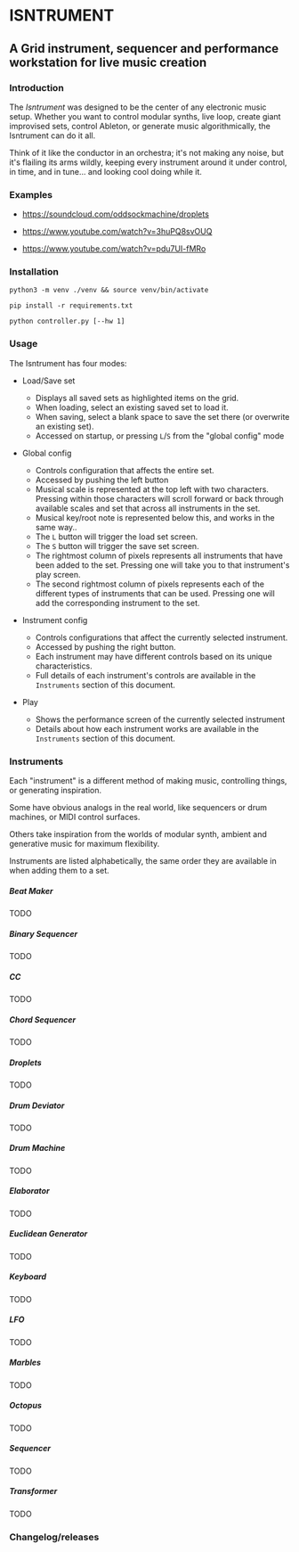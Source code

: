 # ISNTRUMENT

## A Grid instrument, sequencer and performance workstation for live music creation

### Introduction

The _Isntrument_ was designed to be the center of any electronic music setup. Whether you want to control modular synths, live loop, create giant improvised sets, control Ableton, or generate music algorithmically, the Isntrument can do it all.

Think of it like the conductor in an orchestra; it's not making any noise, but it's flailing its arms wildly, keeping every instrument around it under control, in time, and in tune... and looking cool doing while it.

### Examples

- https://soundcloud.com/oddsockmachine/droplets

- https://www.youtube.com/watch?v=3huPQ8svOUQ

- https://www.youtube.com/watch?v=pdu7UI-fMRo

### Installation

`python3 -m venv ./venv && source venv/bin/activate`

`pip install -r requirements.txt`

`python controller.py [--hw 1]`

### Usage

The Isntrument  has four modes:

- Load/Save set
  - Displays all saved sets as highlighted items on the grid.
  - When loading, select an existing saved set to load it.
  - When saving, select a blank space to save the set there (or overwrite an existing set).
  - Accessed on startup, or pressing `L`/`S` from the "global config" mode

- Global config
  - Controls configuration that affects the entire set.
  - Accessed by pushing the left button
  - Musical scale is represented at the top left with two characters. Pressing within those characters will scroll forward or back through available scales and set that across all instruments in the set.
  - Musical key/root note is represented below this, and works in the same way..
  - The `L` button will trigger the load set screen.
  - The `S` button will trigger the save set screen.
  - The rightmost column of pixels represents all instruments that have been added to the set. Pressing one will take you to that instrument's play screen.
  - The second rightmost column of pixels represents each of the different types of instruments that can be used. Pressing one will add the corresponding instrument to the set.

- Instrument config
  - Controls configurations that affect the currently selected instrument.
  - Accessed by pushing the right button.
  - Each instrument may have different controls based on its unique characteristics.
  - Full details of each instrument's controls are available in the `Instruments` section of this document.

- Play
  - Shows the performance screen of the currently selected instrument
  - Details about how each instrument works are available in the `Instruments` section of this document.

### Instruments

Each "instrument" is a different method of making music, controlling things, or generating inspiration.

Some have obvious analogs in the real world, like sequencers or drum machines, or MIDI control surfaces.

Others take inspiration from the worlds of modular synth, ambient and generative music for maximum flexibility.

Instruments are listed alphabetically, the same order they are available in when adding them to a set.

##### Beat Maker

TODO

##### Binary Sequencer

TODO

##### CC

TODO

##### Chord Sequencer

TODO

##### Droplets

TODO

##### Drum Deviator

TODO

##### Drum Machine

TODO

##### Elaborator

TODO

##### Euclidean Generator

TODO

##### Keyboard

TODO

##### LFO

TODO

##### Marbles

TODO

##### Octopus

TODO

##### Sequencer

TODO

##### Transformer

TODO



### Changelog/releases
